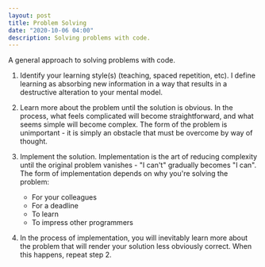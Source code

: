 ```yaml
---
layout: post
title: Problem Solving
date: "2020-10-06 04:00"
description: Solving problems with code.
---
```


A general approach to solving problems with code.

1. Identify your learning style(s) (teaching, spaced repetition, etc). I define learning as absorbing new information in a way that results in a destructive alteration to your mental model.

1. Learn more about the problem until the solution is obvious. In the process, what feels complicated will become straightforward, and what seems simple will become complex. The form of the problem is unimportant - it is simply an obstacle that must be overcome by way of thought.

1. Implement the solution. Implementation is the art of reducing complexity until the original problem vanishes - "I can't" gradually becomes "I can". The form of implementation depends on why you're solving the problem:

    - For your colleagues
    - For a deadline
    - To learn
    - To impress other programmers

1. In the process of implementation, you will inevitably learn more about the problem that will render your solution less obviously correct. When this happens, repeat step 2.
